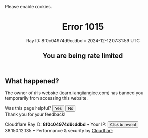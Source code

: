 <!DOCTYPE html>

<!--[if lt IE 7]> <html class="no-js ie6 oldie" lang="en-US"> <![endif]-->
<!--[if IE 7]>    <html class="no-js ie7 oldie" lang="en-US"> <![endif]-->
<!--[if IE 8]>    <html class="no-js ie8 oldie" lang="en-US"> <![endif]-->
<!--[if gt IE 8]><!--> <html class="no-js" lang="en-US"> <!--<![endif]-->
<head>
<title>Access denied | learn.lianglianglee.com used Cloudflare to restrict access</title>
<meta charset="utf-8"/>
<meta content="text/html; charset=utf-8" http-equiv="Content-Type"/>
<meta content="IE=Edge" http-equiv="X-UA-Compatible"/>
<meta content="noindex, nofollow" name="robots"/>
<meta content="width=device-width,initial-scale=1" name="viewport"/>
<link href="/cdn-cgi/styles/main.css" id="cf_styles-css" rel="stylesheet"/>
<script>
(function(){if(document.addEventListener&&window.XMLHttpRequest&&JSON&&JSON.stringify){var e=function(a){var c=document.getElementById("error-feedback-survey"),d=document.getElementById("error-feedback-success"),b=new XMLHttpRequest;a={event:"feedback clicked",properties:{errorCode:1015,helpful:a,version:1}};b.open("POST","https://sparrow.cloudflare.com/api/v1/event");b.setRequestHeader("Content-Type","application/json");b.setRequestHeader("Sparrow-Source-Key","c771f0e4b54944bebf4261d44bd79a1e");
b.send(JSON.stringify(a));c.classList.add("feedback-hidden");d.classList.remove("feedback-hidden")};document.addEventListener("DOMContentLoaded",function(){var a=document.getElementById("error-feedback"),c=document.getElementById("feedback-button-yes"),d=document.getElementById("feedback-button-no");"classList"in a&&(a.classList.remove("feedback-hidden"),c.addEventListener("click",function(){e(!0)}),d.addEventListener("click",function(){e(!1)}))})}})();
</script>
<script defer="" src="https://performance.radar.cloudflare.com/beacon.js"></script>
</head>
<body>
<div id="cf-wrapper">
<div class="cf-alert cf-alert-error cf-cookie-error hidden" data-translate="enable_cookies" id="cookie-alert">Please enable cookies.</div>
<div class="p-0" id="cf-error-details">
<header class="mx-auto pt-10 lg:pt-6 lg:px-8 w-240 lg:w-full mb-15 antialiased">
<h1 class="inline-block md:block mr-2 md:mb-2 font-light text-60 md:text-3xl text-black-dark leading-tight">
<span data-translate="error">Error</span>
<span>1015</span>
</h1>
<span class="inline-block md:block heading-ray-id font-mono text-15 lg:text-sm lg:leading-relaxed">Ray ID: 8f0c04974d9cddbd •</span>
<span class="inline-block md:block heading-ray-id font-mono text-15 lg:text-sm lg:leading-relaxed">2024-12-12 07:31:59 UTC</span>
<h2 class="text-gray-600 leading-1.3 text-3xl lg:text-2xl font-light">You are being rate limited</h2>
</header>
<section class="w-240 lg:w-full mx-auto mb-8 lg:px-8">
<div class="w-1/2 md:w-full" id="what-happened-section">
<h2 class="text-3xl leading-tight font-normal mb-4 text-black-dark antialiased" data-translate="what_happened">What happened?</h2>
<p>The owner of this website (learn.lianglianglee.com) has banned you temporarily from accessing this website.</p>
</div>
</section>
<div class="feedback-hidden py-8 text-center" id="error-feedback">
<div class="footer-line-wrapper" id="error-feedback-survey">
        Was this page helpful?
        <button class="border border-solid bg-white cf-button cursor-pointer ml-4 px-4 py-2 rounded" id="feedback-button-yes" type="button">Yes</button>
<button class="border border-solid bg-white cf-button cursor-pointer ml-4 px-4 py-2 rounded" id="feedback-button-no" type="button">No</button>
</div>
<div class="feedback-success feedback-hidden" id="error-feedback-success">
        Thank you for your feedback!
    </div>
</div>
<div class="cf-error-footer cf-wrapper w-240 lg:w-full py-10 sm:py-4 sm:px-8 mx-auto text-center sm:text-left border-solid border-0 border-t border-gray-300">
<p class="text-13">
<span class="cf-footer-item sm:block sm:mb-1">Cloudflare Ray ID: <strong class="font-semibold">8f0c04974d9cddbd</strong></span>
<span class="cf-footer-separator sm:hidden">•</span>
<span class="cf-footer-item hidden sm:block sm:mb-1" id="cf-footer-item-ip">
      Your IP:
      <button class="cf-footer-ip-reveal-btn" id="cf-footer-ip-reveal" type="button">Click to reveal</button>
<span class="hidden" id="cf-footer-ip">38.150.12.135</span>
<span class="cf-footer-separator sm:hidden">•</span>
</span>
<span class="cf-footer-item sm:block sm:mb-1"><span>Performance &amp; security by</span> <a href="https://www.cloudflare.com/5xx-error-landing" id="brand_link" rel="noopener noreferrer" target="_blank">Cloudflare</a></span>
</p>
<script>(function(){function d(){var b=a.getElementById("cf-footer-item-ip"),c=a.getElementById("cf-footer-ip-reveal");b&&"classList"in b&&(b.classList.remove("hidden"),c.addEventListener("click",function(){c.classList.add("hidden");a.getElementById("cf-footer-ip").classList.remove("hidden")}))}var a=document;document.addEventListener&&a.addEventListener("DOMContentLoaded",d)})();</script>
</div><!-- /.error-footer -->
</div><!-- /#cf-error-details -->
</div><!-- /#cf-wrapper -->
<script>
  window._cf_translation = {};
  
  
</script>
<script>(function(){function c(){var b=a.contentDocument||a.contentWindow.document;if(b){var d=b.createElement('script');d.innerHTML="window.__CF$cv$params={r:'8f0c04974d9cddbd',t:'MTczMzk4ODcxOS4wMDAwMDA='};var a=document.createElement('script');a.nonce='';a.src='/cdn-cgi/challenge-platform/scripts/jsd/main.js';document.getElementsByTagName('head')[0].appendChild(a);";b.getElementsByTagName('head')[0].appendChild(d)}}if(document.body){var a=document.createElement('iframe');a.height=1;a.width=1;a.style.position='absolute';a.style.top=0;a.style.left=0;a.style.border='none';a.style.visibility='hidden';document.body.appendChild(a);if('loading'!==document.readyState)c();else if(window.addEventListener)document.addEventListener('DOMContentLoaded',c);else{var e=document.onreadystatechange||function(){};document.onreadystatechange=function(b){e(b);'loading'!==document.readyState&&(document.onreadystatechange=e,c())}}}})();</script></body>
</html>
